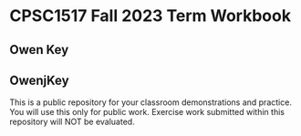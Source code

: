# CPSC1517 Fall 2023 Term Workbook

## Owen Key

## OwenjKey

This is a public repository for your classroom demonstrations and practice. You will use this only for public work. Exercise work submitted within this repository will NOT be evaluated.
